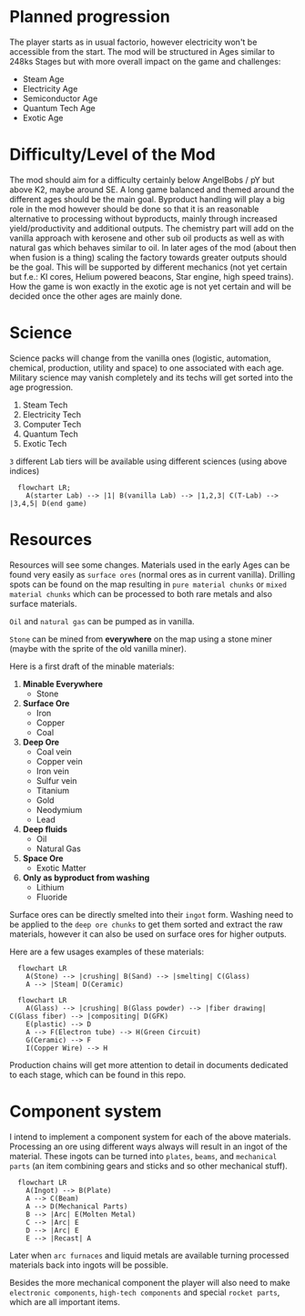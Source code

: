 # Planned progression

The player starts as in usual factorio, however electricity won't be accessible from the start.
The mod will be structured in Ages similar to 248ks Stages but with more overall impact on the game and challenges:

- Steam Age
- Electricity Age
- Semiconductor Age
- Quantum Tech Age
- Exotic Age

# Difficulty/Level of the Mod

The mod should aim for a difficulty certainly below AngelBobs / pY but above K2, maybe around SE. A long game balanced and themed around the different ages should be the main goal. Byproduct handling will play a big role in the mod however should be done so that it is an reasonable alternative to processing without byproducts, mainly through increased yield/productivity and additional outputs. The chemistry part will add on the vanilla approach with kerosene and other sub oil products as well as with natural gas which behaves similar to oil. In later ages of the mod (about then when fusion is a thing) scaling the factory towards greater outputs should be the goal. This will be supported by different mechanics (not yet certain but f.e.: KI cores, Helium powered beacons, Star engine, high speed trains). How the game is won exactly in the exotic age is not yet certain and will be decided once the other ages are mainly done. 

# Science

Science packs will change from the vanilla ones (logistic, automation, chemical, production, utility and space) to one associated with each age. Military science may vanish completely and its techs will get sorted into the age progression.

1. Steam Tech
2. Electricity Tech
3. Computer Tech
4. Quantum Tech
5. Exotic Tech

`3` different Lab tiers will be available using different sciences (using above indices)

```mermaid
  flowchart LR;
    A(starter Lab) --> |1| B(vanilla Lab) --> |1,2,3| C(T-Lab) --> |3,4,5| D(end game)
```

# Resources

Resources will see some changes. Materials used in the early Ages can be found very easily as `surface ores` (normal ores as in current vanilla). Drilling spots can be found on the map resulting in `pure material chunks` or `mixed material chunks` which can be processed to both rare metals and also surface materials.

`Oil` and `natural gas` can be pumped as in vanilla.

`Stone` can be mined from **everywhere** on the map using a stone miner (maybe with the sprite of the old vanilla miner).

Here is a first draft of the minable materials:

1. **Minable Everywhere**
    - Stone
2. **Surface Ore**
    - Iron
    - Copper
    - Coal
3. **Deep Ore**
    - Coal vein
    - Copper vein
    - Iron vein
    - Sulfur vein
    - Titanium
    - Gold
    - Neodymium
    - Lead
4. **Deep fluids**
    - Oil
    - Natural Gas
5. **Space Ore**
    - Exotic Matter
6. **Only as byproduct from washing**
    - Lithium
    - Fluoride

Surface ores can be directly smelted into their `ingot` form. Washing need to be applied to the `deep ore chunks` to get them sorted and extract the raw materials, however it can also be used on surface ores for higher outputs.

Here are a few usages examples of these materials:

```mermaid
  flowchart LR
    A(Stone) --> |crushing| B(Sand) --> |smelting| C(Glass)
    A --> |Steam| D(Ceramic)
```
```mermaid
  flowchart LR
    A(Glass) --> |crushing| B(Glass powder) --> |fiber drawing| C(Glass fiber) --> |compositing| D(GFK)
    E(plastic) --> D
    A --> F(Electron tube) --> H(Green Circuit)
    G(Ceramic) --> F
    I(Copper Wire) --> H
```
Production chains will get more attention to detail in documents dedicated to each stage, which can be found in this repo.

# Component system

I intend to implement a component system for each of the above materials.
Processing an ore using different ways always will result in an ingot of the material. These ingots can be turned into `plates`, `beams`, and `mechanical parts` (an item combining gears and sticks and so other mechanical stuff).

```mermaid
  flowchart LR
    A(Ingot) --> B(Plate)
    A --> C(Beam)
    A --> D(Mechanical Parts)
    B --> |Arc| E(Molten Metal)
    C --> |Arc| E
    D --> |Arc| E
    E --> |Recast| A
```

Later when `arc furnaces` and liquid metals are available turning processed materials back into ingots will be possible. 

Besides the more mechanical component the player will also need to make `electronic components`, `high-tech components` and special `rocket parts`, which are all important items.